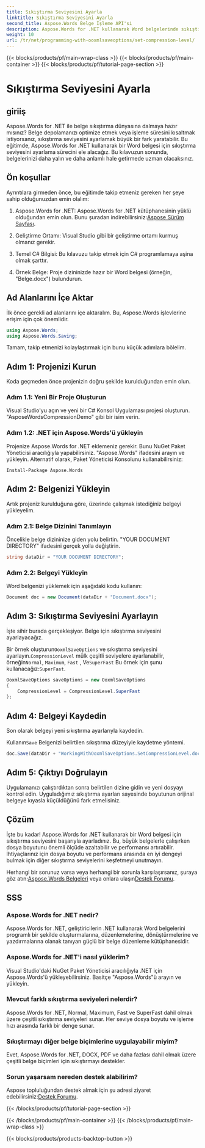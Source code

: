```yaml
---
title: Sıkıştırma Seviyesini Ayarla
linktitle: Sıkıştırma Seviyesini Ayarla
second_title: Aspose.Words Belge İşleme API'si
description: Aspose.Words for .NET kullanarak Word belgelerinde sıkıştırma düzeyinin nasıl ayarlanacağını öğrenin. Belge depolamanızı ve performansınızı optimize etmek için adım adım kılavuzumuzu izleyin.
weight: 10
url: /tr/net/programming-with-ooxmlsaveoptions/set-compression-level/
---
```


{{< blocks/products/pf/main-wrap-class >}}
{{< blocks/products/pf/main-container >}}
{{< blocks/products/pf/tutorial-page-section >}}

# Sıkıştırma Seviyesini Ayarla

## giriiş

Aspose.Words for .NET ile belge sıkıştırma dünyasına dalmaya hazır mısınız? Belge depolamanızı optimize etmek veya işleme süresini kısaltmak istiyorsanız, sıkıştırma seviyesini ayarlamak büyük bir fark yaratabilir. Bu eğitimde, Aspose.Words for .NET kullanarak bir Word belgesi için sıkıştırma seviyesini ayarlama sürecini ele alacağız. Bu kılavuzun sonunda, belgelerinizi daha yalın ve daha anlamlı hale getirmede uzman olacaksınız.

## Ön koşullar

Ayrıntılara girmeden önce, bu eğitimde takip etmeniz gereken her şeye sahip olduğunuzdan emin olalım:

1.  Aspose.Words for .NET: Aspose.Words for .NET kütüphanesinin yüklü olduğundan emin olun. Bunu şuradan indirebilirsiniz:[Aspose Sürüm Sayfası](https://releases.aspose.com/words/net/).

2. Geliştirme Ortamı: Visual Studio gibi bir geliştirme ortamı kurmuş olmanız gerekir.

3. Temel C# Bilgisi: Bu kılavuzu takip etmek için C# programlamaya aşina olmak şarttır.

4. Örnek Belge: Proje dizininizde hazır bir Word belgesi (örneğin, "Belge.docx") bulundurun.

## Ad Alanlarını İçe Aktar

İlk önce gerekli ad alanlarını içe aktaralım. Bu, Aspose.Words işlevlerine erişim için çok önemlidir.

```csharp
using Aspose.Words;
using Aspose.Words.Saving;
```

Tamam, takip etmenizi kolaylaştırmak için bunu küçük adımlara bölelim.

## Adım 1: Projenizi Kurun

Koda geçmeden önce projenizin doğru şekilde kurulduğundan emin olun.

### Adım 1.1: Yeni Bir Proje Oluşturun

Visual Studio'yu açın ve yeni bir C# Konsol Uygulaması projesi oluşturun. "AsposeWordsCompressionDemo" gibi bir isim verin.

### Adım 1.2: .NET için Aspose.Words'ü yükleyin

Projenize Aspose.Words for .NET eklemeniz gerekir. Bunu NuGet Paket Yöneticisi aracılığıyla yapabilirsiniz. "Aspose.Words" ifadesini arayın ve yükleyin. Alternatif olarak, Paket Yöneticisi Konsolunu kullanabilirsiniz:

```shell
Install-Package Aspose.Words
```

## Adım 2: Belgenizi Yükleyin

Artık projeniz kurulduğuna göre, üzerinde çalışmak istediğiniz belgeyi yükleyelim.

### Adım 2.1: Belge Dizinini Tanımlayın

Öncelikle belge dizininize giden yolu belirtin. "YOUR DOCUMENT DIRECTORY" ifadesini gerçek yolla değiştirin.

```csharp
string dataDir = "YOUR DOCUMENT DIRECTORY";
```

### Adım 2.2: Belgeyi Yükleyin

Word belgenizi yüklemek için aşağıdaki kodu kullanın:

```csharp
Document doc = new Document(dataDir + "Document.docx");
```

## Adım 3: Sıkıştırma Seviyesini Ayarlayın

İşte sihir burada gerçekleşiyor. Belge için sıkıştırma seviyesini ayarlayacağız.

 Bir örnek oluşturun`OoxmlSaveOptions` ve sıkıştırma seviyesini ayarlayın.`CompressionLevel` mülk çeşitli seviyelere ayarlanabilir, örneğin`Normal`, `Maximum`, `Fast` , Ve`SuperFast` Bu örnek için şunu kullanacağız:`SuperFast`.

```csharp
OoxmlSaveOptions saveOptions = new OoxmlSaveOptions
{
    CompressionLevel = CompressionLevel.SuperFast
};
```

## Adım 4: Belgeyi Kaydedin

Son olarak belgeyi yeni sıkıştırma ayarlarıyla kaydedin.

 Kullanın`Save` Belgenizi belirtilen sıkıştırma düzeyiyle kaydetme yöntemi.

```csharp
doc.Save(dataDir + "WorkingWithOoxmlSaveOptions.SetCompressionLevel.docx", saveOptions);
```

## Adım 5: Çıktıyı Doğrulayın

Uygulamanızı çalıştırdıktan sonra belirtilen dizine gidin ve yeni dosyayı kontrol edin. Uyguladığımız sıkıştırma ayarları sayesinde boyutunun orijinal belgeye kıyasla küçüldüğünü fark etmelisiniz.

## Çözüm

İşte bu kadar! Aspose.Words for .NET kullanarak bir Word belgesi için sıkıştırma seviyesini başarıyla ayarladınız. Bu, büyük belgelerle çalışırken dosya boyutunu önemli ölçüde azaltabilir ve performansı artırabilir. İhtiyaçlarınız için dosya boyutu ve performans arasında en iyi dengeyi bulmak için diğer sıkıştırma seviyelerini keşfetmeyi unutmayın.

Herhangi bir sorunuz varsa veya herhangi bir sorunla karşılaşırsanız, şuraya göz atın:[Aspose.Words Belgeleri](https://reference.aspose.com/words/net/) veya onlara ulaşın[Destek Forumu](https://forum.aspose.com/c/words/8).

## SSS

### Aspose.Words for .NET nedir?

Aspose.Words for .NET, geliştiricilerin .NET kullanarak Word belgelerini programlı bir şekilde oluşturmalarına, düzenlemelerine, dönüştürmelerine ve yazdırmalarına olanak tanıyan güçlü bir belge düzenleme kütüphanesidir.

### Aspose.Words for .NET'i nasıl yüklerim?

Visual Studio'daki NuGet Paket Yöneticisi aracılığıyla .NET için Aspose.Words'ü yükleyebilirsiniz. Basitçe "Aspose.Words"ü arayın ve yükleyin.

### Mevcut farklı sıkıştırma seviyeleri nelerdir?

Aspose.Words for .NET, Normal, Maximum, Fast ve SuperFast dahil olmak üzere çeşitli sıkıştırma seviyeleri sunar. Her seviye dosya boyutu ve işleme hızı arasında farklı bir denge sunar.

### Sıkıştırmayı diğer belge biçimlerine uygulayabilir miyim?

Evet, Aspose.Words for .NET, DOCX, PDF ve daha fazlası dahil olmak üzere çeşitli belge biçimleri için sıkıştırmayı destekler.

### Sorun yaşarsam nereden destek alabilirim?

 Aspose topluluğundan destek almak için şu adresi ziyaret edebilirsiniz:[Destek Forumu](https://forum.aspose.com/c/words/8).

{{< /blocks/products/pf/tutorial-page-section >}}

{{< /blocks/products/pf/main-container >}}
{{< /blocks/products/pf/main-wrap-class >}}

{{< blocks/products/products-backtop-button >}}
